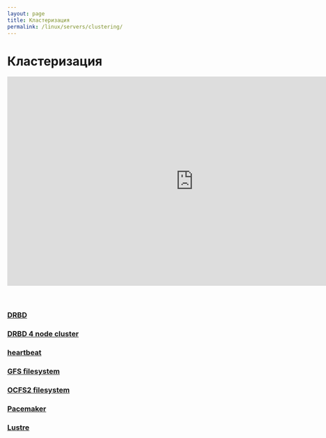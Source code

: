```yaml
---
layout: page
title: Кластеризация
permalink: /linux/servers/clustering/
---
```


# Кластеризация


<div align="center">

<iframe width="853" height="480" src="https://www.youtube.com/embed/4LyL4sNZ1u4" frameborder="0" allow="autoplay; encrypted-media" allowfullscreen></iframe>

</div>


<br/>
<br/>

### [DRBD](http://odba.ru/showthread.php?t=474)  

### [DRBD 4 node cluster](http://odba.ru/showthread.php?t=525)

### [heartbeat](http://odba.ru/showthread.php?t=418)

### [GFS filesystem](http://odba.ru/showthread.php?t=456)

### [OCFS2 filesystem](http://odba.ru/showthread.php?t=433)

### [Pacemaker](http://odba.ru/showthread.php?t=527)

### [Lustre](http://odba.ru/showthread.php?t=431)
